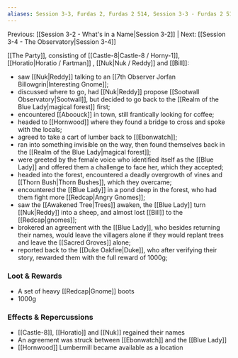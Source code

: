 ```yaml
---
aliases: Session 3-3, Furdas 2, Furdas 2 514, Session 3-3 - Furdas 2 514, Session 3-3 - Furdas 2 514 - The Blue Lady
---
```

Previous: [[Session 3-2 - What's in a Name|Session 3-2]] | Next: [[Session 3-4 - The Observatory|Session 3-4]]

[[The Party]], consisting of [[Castle-8|Castle-8 / Horny-1]], [[Horatio|Horatio / Fartman]] , [[Nuk|Nuk / Reddy]] and [[Bill]]:

- saw [[Nuk|Reddy]] talking to an [[7th Observer Jorfan Billowgrin|Interesting Gnome]];
- discussed where to go, had [[Nuk|Reddy]] propose [[Sootwall Observatory|Sootwall]], but decided to go back to the [[Realm of the Blue Lady|magical forest]] first;
- encountered [[Aboouck]] in town, still frantically looking for coffee;
- headed to [[Hornwood]] where they found a bridge to cross and spoke with the locals;
- agreed to take a cart of lumber back to [[Ebonwatch]];
- ran into something invisible on the way, then found themselves back in the [[Realm of the Blue Lady|magical forest]];
- were greeted by the female voice who identified itself as the [[Blue Lady]] and offered them a challenge to face her, which they accepted;
- headed into the forest, encountered a deadly overgrowth of vines and [[Thorn Bush|Thorn Bushes]], which they overcame;
- encountered the [[Blue Lady]] in a pond deep in the forest, who had them fight more [[Redcap|Angry Gnomes]];
- saw the [[Awakened Tree|Trees]] awaken, the [[Blue Lady]] turn [[Nuk|Reddy]] into a sheep, and almost lost [[Bill]] to the [[Redcap|gnomes]];
- brokered an agreement with the [[Blue Lady]], who besides returning their names, would leave the villagers alone if they would replant trees and leave the [[Sacred Groves]] alone;
- reported back to the [[Duke Oakfire|Duke]], who after verifying their story, rewarded them with the full reward of 1000g;

### Loot & Rewards
- A set of heavy [[Redcap|Gnome]] boots
- 1000g

### Effects & Repercussions
-   [[Castle-8]], [[Horatio]] and [[Nuk]] regained their names
-   An agreement was struck between [[Ebonwatch]] and the [[Blue Lady]]
-   [[Hornwood]] Lumbermill became available as a location